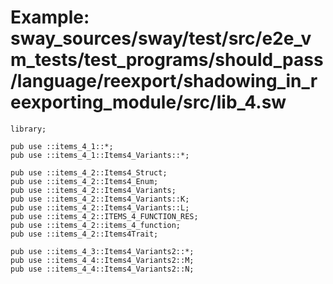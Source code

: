 # Example: sway_sources/sway/test/src/e2e_vm_tests/test_programs/should_pass/language/reexport/shadowing_in_reexporting_module/src/lib_4.sw

```sway
library;

pub use ::items_4_1::*;
pub use ::items_4_1::Items4_Variants::*;

pub use ::items_4_2::Items4_Struct;
pub use ::items_4_2::Items4_Enum;
pub use ::items_4_2::Items4_Variants;
pub use ::items_4_2::Items4_Variants::K;
pub use ::items_4_2::Items4_Variants::L;
pub use ::items_4_2::ITEMS_4_FUNCTION_RES;
pub use ::items_4_2::items_4_function;
pub use ::items_4_2::Items4Trait;

pub use ::items_4_3::Items4_Variants2::*;
pub use ::items_4_4::Items4_Variants2::M;
pub use ::items_4_4::Items4_Variants2::N;

```
